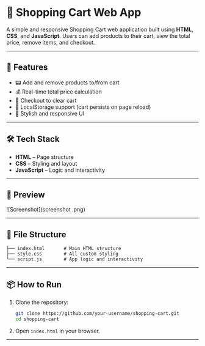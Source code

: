 # 💼 Shopping Cart Web App

A simple and responsive Shopping Cart web application built using **HTML**, **CSS**, and **JavaScript**. Users can add products to their cart, view the total price, remove items, and checkout.

---

## 🚀 Features

- 📟 Add and remove products to/from cart
- 💰 Real-time total price calculation
- 🧼 Checkout to clear cart
- 📂 LocalStorage support (cart persists on page reload)
- 🎨 Stylish and responsive UI

---

## 🛠️ Tech Stack

- **HTML** – Page structure
- **CSS** – Styling and layout
- **JavaScript** – Logic and interactivity

---

## 📸 Preview

![Screenshot](screenshot .png)

---

## 📂 File Structure

```
├── index.html       # Main HTML structure
├── style.css        # All custom styling
└── script.js        # App logic and interactivity
```

---

## 📦 How to Run

1. Clone the repository:
   ```bash
   git clone https://github.com/your-username/shopping-cart.git
   cd shopping-cart
   ```
2. Open `index.html` in your browser.

---

